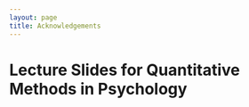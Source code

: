 ```yaml
---
layout: page 
title: Acknowledgements
---
```

# Lecture Slides for Quantitative Methods in Psychology
